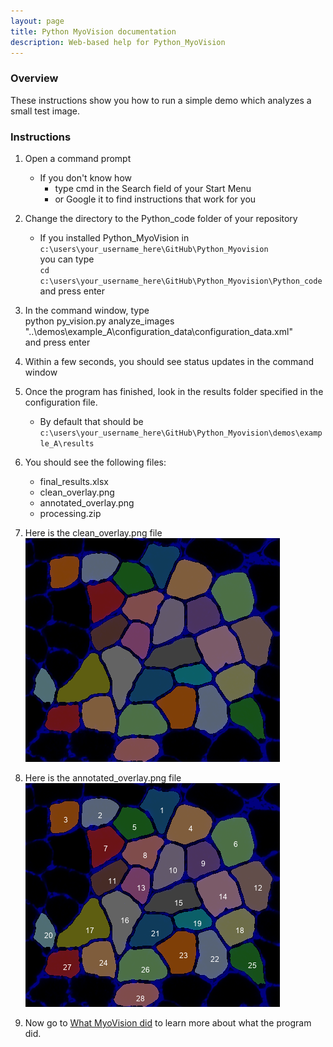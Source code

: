```yaml
---
layout: page
title: Python MyoVision documentation
description: Web-based help for Python_MyoVision
---
```


### Overview

These instructions show you how to run a simple demo which analyzes a small test image.

### Instructions

1. Open a command prompt
   + If you don't know how
     + type cmd in the Search field of your Start Menu
     + or Google it to find instructions that work for you

1. Change the directory to the Python_code folder of your repository
   + If you installed Python_MyoVision in `c:\users\your_username_here\GitHub\Python_Myovision`  
you can type  
`cd c:\users\your_username_here\GitHub\Python_Myovision\Python_code`  
and press enter

1. In the command window, type  
python py_vision.py analyze_images "..\demos\example_A\configuration_data\configuration_data.xml"  
and press enter

1. Within a few seconds, you should see status updates in the command window

1. Once the program has finished, look in the results folder specified in the configuration file.
   + By default that should be  
`c:\users\your_username_here\GitHub\Python_Myovision\demos\example_A\results`  

1. You should see the following files:
   + final_results.xlsx
   + clean_overlay.png
   + annotated_overlay.png
   + processing.zip

1. Here is the clean_overlay.png file  
![clean_overlay.png](clean_overlay.png)

1. Here is the annotated_overlay.png file  
![annotated_overlay.png](annotated_overlay.png)

1. Now go to [What MyoVision did](../what-myovision-did/what-myovision-did.html) to learn more about what the program did.

